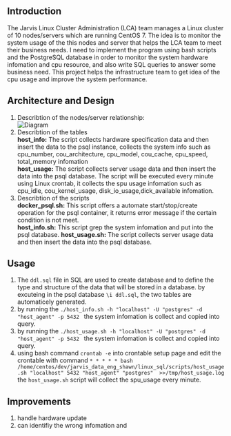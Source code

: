## Introduction
The Jarvis Linux Cluster Administration (LCA) team manages a Linux cluster of 10 nodes/servers which are running CentOS 7. 
The idea is  to monitor the system usage of the this nodes and server that helps the LCA team to meet their business needs. 
I need to implement the program using bash scripts and the PostgreSQL database in order to monitor the system hardware infomation and cpu resource, and also write SQL queries to answer some business need. 
This project helps the infrastructure team to get idea of the cpu usage and improve the system performance. 

## Architecture and Design
1) Describtion of the nodes/server relationship:   
![Diagram](https://user-images.githubusercontent.com/33403067/81481156-0fbc3480-91fc-11ea-96b8-25a345fe6676.png)
2) Describtion of the tables   
**host_info:** The script collects hardware specification data and then insert the data to the psql instance, collects the system info such as cpu_number, cou_architecture, cpu_model, cou_cache, cpu_speed, total_memory infomation  
**host_usage:** The script collects server usage data and then insert the data into the psql database. The script will be executed every minute using Linux crontab, it collects the spu usage infomation such as cpu_idle, cou_kernel_usage, disk_io_usage,dick_available infomation.  
3) Describtion of the scripts  
**docker_psql.sh:** This script offers a automate start/stop/create operation for the psql container, it returns error message if the certain condition is not meet.  
**host_info.sh:** This script grep the system infomation and put into the psql database.
**host_usage.sh:** The script collects server usage data and then insert the data into the psql database.

## Usage
1) The `ddl.sql` file in SQL are used to create database and to define the type and structure of the data that will be stored in a database. by excuteing in the psql database `\i ddl.sql`, the two tables are automaticely generated.
2) by running the `./host_info.sh -h "localhost" -U "postgres" -d "host_agent" -p 5432 `  the system infomation is collect and copied into query.  
3) by running the `./host_usage.sh -h "localhost" -U "postgres" -d "host_agent" -p 5432 `  the system infomation is collect and copied into query.  
4) using bash command `crontab -e` into crontable setup page and edit the crontable with command `* * * * * bash /home/centos/dev/jarvis_data_eng_shawn/linux_sql/scripts/host_usage.sh "localhost" 5432 "host_agent" "postgres"  >>/tmp/host_usage.log` the `host_usage.sh` script will collect the spu_usage every minute.  

## Improvements  
1) handle hardware update 
2) can identifiy the wrong infomation and 
